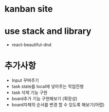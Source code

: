 # kanban site

# use stack and library

- react-beautiful-dnd

# 추가사항

- Input 꾸며주기
- task state를 local에 넣어주는 작업진행
- task 삭제 기능 구현
- board추가 기능 구현해보기 (확장성)
- board자체의 순서를 변경 할 수 있도록 해보기(어렵)
